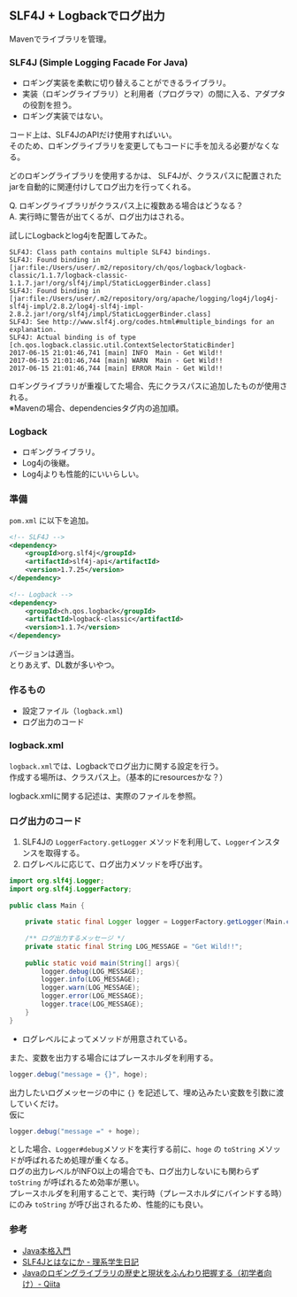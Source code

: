 ## SLF4J + Logbackでログ出力

Mavenでライブラリを管理。


### SLF4J (Simple Logging Facade For Java)

* ロギング実装を柔軟に切り替えることができるライブラリ。
* 実装（ロギングライブラリ）と利用者（プログラマ）の間に入る、アダプタの役割を担う。
* ロギング実装ではない。

コード上は、SLF4JのAPIだけ使用すればいい。<br/>
そのため、ロギングライブラリを変更してもコードに手を加える必要がなくなる。<br/>

どのロギングライブラリを使用するかは、
SLF4Jが、クラスパスに配置されたjarを自動的に関連付けしてログ出力を行ってくれる。<br/>

Q. ロギングライブラリがクラスパス上に複数ある場合はどうなる？<br/>
A. 実行時に警告が出てくるが、ログ出力はされる。

試しにLogbackとlog4jを配置してみた。

```text
SLF4J: Class path contains multiple SLF4J bindings.
SLF4J: Found binding in [jar:file:/Users/user/.m2/repository/ch/qos/logback/logback-classic/1.1.7/logback-classic-1.1.7.jar!/org/slf4j/impl/StaticLoggerBinder.class]
SLF4J: Found binding in [jar:file:/Users/user/.m2/repository/org/apache/logging/log4j/log4j-slf4j-impl/2.8.2/log4j-slf4j-impl-2.8.2.jar!/org/slf4j/impl/StaticLoggerBinder.class]
SLF4J: See http://www.slf4j.org/codes.html#multiple_bindings for an explanation.
SLF4J: Actual binding is of type [ch.qos.logback.classic.util.ContextSelectorStaticBinder]
2017-06-15 21:01:46,741 [main] INFO  Main - Get Wild!!
2017-06-15 21:01:46,744 [main] WARN  Main - Get Wild!!
2017-06-15 21:01:46,744 [main] ERROR Main - Get Wild!!
```

ロギングライブラリが重複してた場合、先にクラスパスに追加したものが使用される。<br/>
※Mavenの場合、dependenciesタグ内の追加順。

### Logback

* ロギングライブラリ。
* Log4jの後継。
* Log4jよりも性能的にいいらしい。

### 準備

`pom.xml` に以下を追加。

```xml:pom.xml
<!-- SLF4J -->
<dependency>
    <groupId>org.slf4j</groupId>
    <artifactId>slf4j-api</artifactId>
    <version>1.7.25</version>
</dependency>
  
<!-- Logback -->
<dependency>
    <groupId>ch.qos.logback</groupId>
    <artifactId>logback-classic</artifactId>
    <version>1.1.7</version>
</dependency>
```

バージョンは適当。<br/>
とりあえず、DL数が多いやつ。

### 作るもの

* 設定ファイル（`logback.xml`)
* ログ出力のコード

### logback.xml

`logback.xml`では、Logbackでログ出力に関する設定を行う。<br/>
作成する場所は、クラスパス上。（基本的にresourcesかな？）

logback.xmlに関する記述は、実際のファイルを参照。


### ログ出力のコード

1. SLF4Jの `LoggerFactory.getLogger` メソッドを利用して、`Logger`インスタンスを取得する。
1. ログレベルに応じて、ログ出力メソッドを呼び出す。

```java
import org.slf4j.Logger;
import org.slf4j.LoggerFactory;
  
public class Main {
  
    private static final Logger logger = LoggerFactory.getLogger(Main.class);
  
    /** ログ出力するメッセージ */
    private static final String LOG_MESSAGE = "Get Wild!!";
  
    public static void main(String[] args){
        logger.debug(LOG_MESSAGE);
        logger.info(LOG_MESSAGE);
        logger.warn(LOG_MESSAGE);
        logger.error(LOG_MESSAGE);
        logger.trace(LOG_MESSAGE);
    }
}
```

* ログレベルによってメソッドが用意されている。

また、変数を出力する場合にはプレースホルダを利用する。

```java
logger.debug("message = {}", hoge);
```

出力したいログメッセージの中に `{}` を記述して、埋め込みたい変数を引数に渡していくだけ。<br/>
仮に

```java
logger.debug("message =" + hoge);
```

とした場合、`Logger#debug`メソッドを実行する前に、`hoge` の `toString` メソッドが呼ばれるため処理が重くなる。<br/>
ログの出力レベルがINFO以上の場合でも、ログ出力しないにも関わらず `toString` が呼ばれるため効率が悪い。<br/>
プレースホルダを利用することで、実行時（プレースホルダにバインドする時）にのみ `toString` が呼び出されるため、性能的にも良い。

### 参考

* [Java本格入門](http://gihyo.jp/book/2017/978-4-7741-8909-3)
* [SLF4Jとはなにか - 理系学生日記](http://kiririmode.hatenablog.jp/entry/20150526/1432625055)
* [Javaのロギングライブラリの歴史と現状をふんわり把握する（初学者向け）- Qiita](http://qiita.com/nisshiee/items/c5388f1d472ec86295e0)